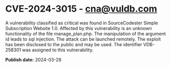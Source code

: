 # CVE-2024-3015 - cna@vuldb.com

A vulnerability classified as critical was found in SourceCodester Simple Subscription Website 1.0. Affected by this vulnerability is an unknown functionality of the file manage_plan.php. The manipulation of the argument id leads to sql injection. The attack can be launched remotely. The exploit has been disclosed to the public and may be used. The identifier VDB-258301 was assigned to this vulnerability.

**Publish date:** 2024-03-28
